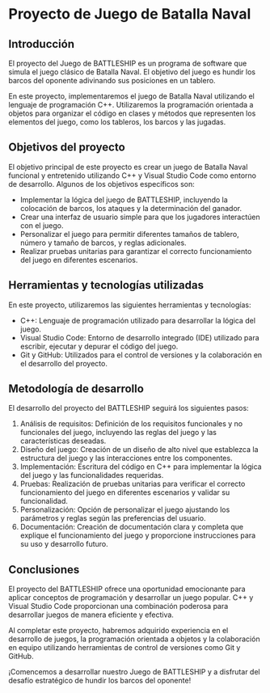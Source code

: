 # Proyecto de Juego de Batalla Naval

## Introducción
El proyecto del Juego de BATTLESHIP es un programa de software que simula el juego clásico de Batalla Naval. El objetivo del juego es hundir los barcos del oponente adivinando sus posiciones en un tablero.

En este proyecto, implementaremos el juego de Batalla Naval utilizando el lenguaje de programación C++. Utilizaremos la programación orientada a objetos para organizar el código en clases y métodos que representen los elementos del juego, como los tableros, los barcos y las jugadas.

## Objetivos del proyecto
El objetivo principal de este proyecto es crear un juego de Batalla Naval funcional y entretenido utilizando C++ y Visual Studio Code como entorno de desarrollo. Algunos de los objetivos específicos son:

- Implementar la lógica del juego de BATTLESHIP, incluyendo la colocación de barcos, los ataques y la determinación del ganador.
- Crear una interfaz de usuario simple para que los jugadores interactúen con el juego.
- Personalizar el juego para permitir diferentes tamaños de tablero, número y tamaño de barcos, y reglas adicionales.
- Realizar pruebas unitarias para garantizar el correcto funcionamiento del juego en diferentes escenarios.

## Herramientas y tecnologías utilizadas
En este proyecto, utilizaremos las siguientes herramientas y tecnologías:

- C++: Lenguaje de programación utilizado para desarrollar la lógica del juego.
- Visual Studio Code: Entorno de desarrollo integrado (IDE) utilizado para escribir, ejecutar y depurar el código del juego.
- Git y GitHub: Utilizados para el control de versiones y la colaboración en el desarrollo del proyecto.

## Metodología de desarrollo
El desarrollo del proyecto del BATTLESHIP seguirá los siguientes pasos:

1. Análisis de requisitos: Definición de los requisitos funcionales y no funcionales del juego, incluyendo las reglas del juego y las características deseadas.
2. Diseño del juego: Creación de un diseño de alto nivel que establezca la estructura del juego y las interacciones entre los componentes.
3. Implementación: Escritura del código en C++ para implementar la lógica del juego y las funcionalidades requeridas.
4. Pruebas: Realización de pruebas unitarias para verificar el correcto funcionamiento del juego en diferentes escenarios y validar su funcionalidad.
5. Personalización: Opción de personalizar el juego ajustando los parámetros y reglas según las preferencias del usuario.
6. Documentación: Creación de documentación clara y completa que explique el funcionamiento del juego y proporcione instrucciones para su uso y desarrollo futuro.

## Conclusiones
El proyecto del BATTLESHIP ofrece una oportunidad emocionante para aplicar conceptos de programación y desarrollar un juego popular. C++ y Visual Studio Code proporcionan una combinación poderosa para desarrollar juegos de manera eficiente y efectiva.

Al completar este proyecto, habremos adquirido experiencia en el desarrollo de juegos, la programación orientada a objetos y la colaboración en equipo utilizando herramientas de control de versiones como Git y GitHub.

¡Comencemos a desarrollar nuestro Juego de BATTLESHIP y a disfrutar del desafío estratégico de hundir los barcos del oponente!
